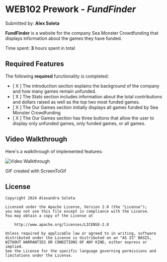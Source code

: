 # WEB102 Prework - *FundFinder*

Submitted by: **Alex Soleta**

**FundFinder** is a website for the company Sea Monster Crowdfunding that displays information about the games they have funded.

Time spent: **3** hours spent in total

## Required Features

The following **required** functionality is completed:

* [ X ] The introduction section explains the background of the company and how many games remain unfunded.
* [ X ] The Stats section includes information about the total contributions and dollars raised as well as the top two most funded games.
* [ X ] The Our Games section initially displays all games funded by Sea Monster Crowdfunding
* [ X ] The Our Games section has three buttons that allow the user to display only unfunded games, only funded games, or all games.

## Video Walkthrough

Here's a walkthrough of implemented features:

<img src='https://imgur.com/a/5eJhLwO' title='Video Walkthrough' width='' alt='Video Walkthrough' />

<!-- Replace this with whatever GIF tool you used! -->
GIF created with ScreenToGif  
<!-- Recommended tools:
[Kap](https://getkap.co/) for macOS
[ScreenToGif](https://www.screentogif.com/) for Windows
[peek](https://github.com/phw/peek) for Linux. -->

## License

    Copyright 2024 Alexandra Soleta

    Licensed under the Apache License, Version 2.0 (the "License");
    you may not use this file except in compliance with the License.
    You may obtain a copy of the License at

        http://www.apache.org/licenses/LICENSE-2.0

    Unless required by applicable law or agreed to in writing, software
    distributed under the License is distributed on an "AS IS" BASIS,
    WITHOUT WARRANTIES OR CONDITIONS OF ANY KIND, either express or implied.
    See the License for the specific language governing permissions and
    limitations under the License.
